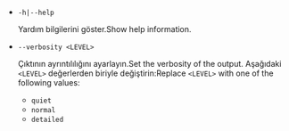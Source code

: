 * `-h|--help`

  <span data-ttu-id="80dba-101">Yardım bilgilerini göster.</span><span class="sxs-lookup"><span data-stu-id="80dba-101">Show help information.</span></span>

* `--verbosity <LEVEL>`

  <span data-ttu-id="80dba-102">Çıktının ayrıntılılığını ayarlayın.</span><span class="sxs-lookup"><span data-stu-id="80dba-102">Set the verbosity of the output.</span></span> <span data-ttu-id="80dba-103">Aşağıdaki `<LEVEL>` değerlerden biriyle değiştirin:</span><span class="sxs-lookup"><span data-stu-id="80dba-103">Replace `<LEVEL>` with one of the following values:</span></span>
  
  * `quiet`
  * `normal`
  * `detailed`